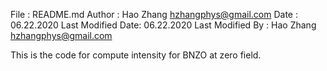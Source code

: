  File              : README.md
 Author            : Hao Zhang <hzhangphys@gmail.com>
 Date              : 06.22.2020
 Last Modified Date: 06.22.2020
 Last Modified By  : Hao Zhang <hzhangphys@gmail.com>

 This is the code for compute intensity for BNZO at zero field.

